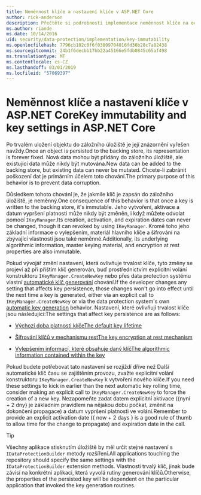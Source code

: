 ```yaml
---
title: Neměnnost klíče a nastavení klíče v ASP.NET Core
author: rick-anderson
description: Přečtěte si podrobnosti implementace neměnnost klíče na ochranu dat ASP.NET Core API.
ms.author: riande
ms.date: 10/14/2016
uid: security/data-protection/implementation/key-immutability
ms.openlocfilehash: 7796cb102c0f6f03809704016fd36b28c7a82438
ms.sourcegitcommit: 24b1f6decbb17bb22a45166e5fdb0845c65af498
ms.translationtype: MT
ms.contentlocale: cs-CZ
ms.lasthandoff: 03/01/2019
ms.locfileid: "57069397"
---
```

# <a name="key-immutability-and-key-settings-in-aspnet-core"></a><span data-ttu-id="b259e-103">Neměnnost klíče a nastavení klíče v ASP.NET Core</span><span class="sxs-lookup"><span data-stu-id="b259e-103">Key immutability and key settings in ASP.NET Core</span></span>

<span data-ttu-id="b259e-104">Po trvalém uložení objektu do záložního úložiště je její znázornění vyřešen navždy.</span><span class="sxs-lookup"><span data-stu-id="b259e-104">Once an object is persisted to the backing store, its representation is forever fixed.</span></span> <span data-ttu-id="b259e-105">Nová data mohou být přidány do záložního úložiště, ale existující data může nikdy být mutována.</span><span class="sxs-lookup"><span data-stu-id="b259e-105">New data can be added to the backing store, but existing data can never be mutated.</span></span> <span data-ttu-id="b259e-106">Chcete-li zabránit poškození dat je primárním účelem toto chování.</span><span class="sxs-lookup"><span data-stu-id="b259e-106">The primary purpose of this behavior is to prevent data corruption.</span></span>

<span data-ttu-id="b259e-107">Důsledkem tohoto chování je, že jakmile klíč je zapsán do záložního úložiště, je neměnný.</span><span class="sxs-lookup"><span data-stu-id="b259e-107">One consequence of this behavior is that once a key is written to the backing store, it's immutable.</span></span> <span data-ttu-id="b259e-108">Jeho vytvoření, aktivace a datum vypršení platnosti může nikdy být změněn, i když můžete odvolat pomocí `IKeyManager`.</span><span class="sxs-lookup"><span data-stu-id="b259e-108">Its creation, activation, and expiration dates can never be changed, though it can revoked by using `IKeyManager`.</span></span> <span data-ttu-id="b259e-109">Kromě toho jeho základní informace o vylepšením, materiál hlavního klíče a šifrování na zbývající vlastnosti jsou také neměnné.</span><span class="sxs-lookup"><span data-stu-id="b259e-109">Additionally, its underlying algorithmic information, master keying material, and encryption at rest properties are also immutable.</span></span>

<span data-ttu-id="b259e-110">Pokud vývojář změní nastavení, která ovlivňuje trvalost klíče, tyto změny se projeví až při příštím klíč generován, buď prostřednictvím explicitní volání konstruktoru `IKeyManager.CreateNewKey` nebo přes data protection systému vlastní [automatické klíč generování](xref:security/data-protection/implementation/key-management#data-protection-implementation-key-management) chování.</span><span class="sxs-lookup"><span data-stu-id="b259e-110">If the developer changes any setting that affects key persistence, those changes won't go into effect until the next time a key is generated, either via an explicit call to `IKeyManager.CreateNewKey` or via the data protection system's own [automatic key generation](xref:security/data-protection/implementation/key-management#data-protection-implementation-key-management) behavior.</span></span> <span data-ttu-id="b259e-111">Nastavení, které ovlivňují trvalost klíče jsou následující:</span><span class="sxs-lookup"><span data-stu-id="b259e-111">The settings that affect key persistence are as follows:</span></span>

* [<span data-ttu-id="b259e-112">Výchozí doba platnosti klíče</span><span class="sxs-lookup"><span data-stu-id="b259e-112">The default key lifetime</span></span>](xref:security/data-protection/implementation/key-management#data-protection-implementation-key-management)

* [<span data-ttu-id="b259e-113">Šifrování klíčů v mechanismu rest</span><span class="sxs-lookup"><span data-stu-id="b259e-113">The key encryption at rest mechanism</span></span>](xref:security/data-protection/implementation/key-encryption-at-rest)

* [<span data-ttu-id="b259e-114">Vylepšením informací, které obsahuje daný klíč</span><span class="sxs-lookup"><span data-stu-id="b259e-114">The algorithmic information contained within the key</span></span>](xref:security/data-protection/configuration/overview#changing-algorithms-with-usecryptographicalgorithms)

<span data-ttu-id="b259e-115">Pokud budete potřebovat tato nastavení se rozjíždí dříve než Další automatické klíč času se zajištěním provozu, zvažte explicitní volání konstruktoru `IKeyManager.CreateNewKey` k vytvoření nového klíče.</span><span class="sxs-lookup"><span data-stu-id="b259e-115">If you need these settings to kick in earlier than the next automatic key rolling time, consider making an explicit call to `IKeyManager.CreateNewKey` to force the creation of a new key.</span></span> <span data-ttu-id="b259e-116">Nezapomeňte zadat datem explicitní aktivace ({nyní + 2 dny} je základním pravidlem na nějakou dobu počkat, změnit na dokončení propagace) a datum vypršení platnosti ve volání.</span><span class="sxs-lookup"><span data-stu-id="b259e-116">Remember to provide an explicit activation date ({ now + 2 days } is a good rule of thumb to allow time for the change to propagate) and expiration date in the call.</span></span>

>[!TIP]
> <span data-ttu-id="b259e-117">Všechny aplikace stisknutím úložiště by měl určit stejné nastavení s `IDataProtectionBuilder` metody rozšíření.</span><span class="sxs-lookup"><span data-stu-id="b259e-117">All applications touching the repository should specify the same settings with the `IDataProtectionBuilder` extension methods.</span></span> <span data-ttu-id="b259e-118">Vlastnosti trvalý klíč, jinak bude závisí na konkrétní aplikaci, která vyvolá rutiny generování klíčů.</span><span class="sxs-lookup"><span data-stu-id="b259e-118">Otherwise, the properties of the persisted key will be dependent on the particular application that invoked the key generation routines.</span></span>
